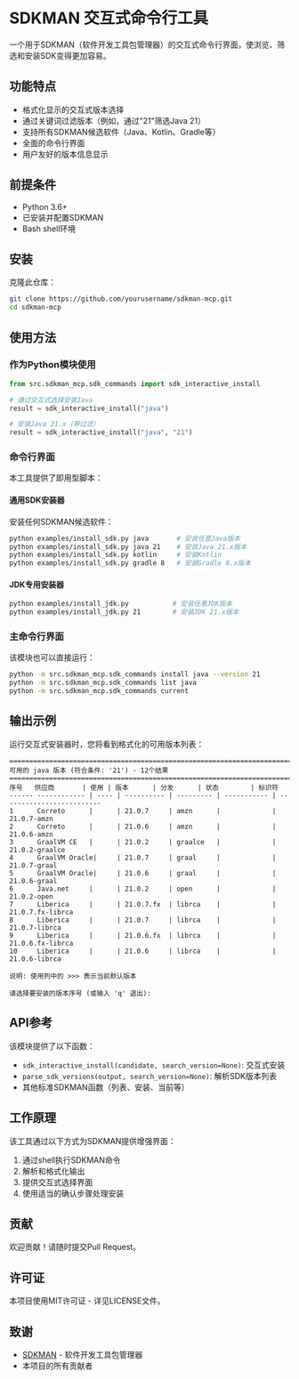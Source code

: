 # SDKMAN 交互式命令行工具

一个用于SDKMAN（软件开发工具包管理器）的交互式命令行界面，使浏览、筛选和安装SDK变得更加容易。

## 功能特点

- 格式化显示的交互式版本选择
- 通过关键词过滤版本（例如，通过"21"筛选Java 21）
- 支持所有SDKMAN候选软件（Java、Kotlin、Gradle等）
- 全面的命令行界面
- 用户友好的版本信息显示

## 前提条件

- Python 3.6+
- 已安装并配置SDKMAN
- Bash shell环境

## 安装

克隆此仓库：

```bash
git clone https://github.com/yourusername/sdkman-mcp.git
cd sdkman-mcp
```

## 使用方法

### 作为Python模块使用

```python
from src.sdkman_mcp.sdk_commands import sdk_interactive_install

# 通过交互式选择安装Java
result = sdk_interactive_install("java")

# 安装Java 21.x（带过滤）
result = sdk_interactive_install("java", "21")
```

### 命令行界面

本工具提供了即用型脚本：

#### 通用SDK安装器

安装任何SDKMAN候选软件：

```bash
python examples/install_sdk.py java       # 安装任意Java版本
python examples/install_sdk.py java 21    # 安装Java 21.x版本
python examples/install_sdk.py kotlin     # 安装Kotlin
python examples/install_sdk.py gradle 8   # 安装Gradle 8.x版本
```

#### JDK专用安装器

```bash
python examples/install_jdk.py           # 安装任意JDK版本
python examples/install_jdk.py 21        # 安装JDK 21.x版本
```

### 主命令行界面

该模块也可以直接运行：

```bash
python -m src.sdkman_mcp.sdk_commands install java --version 21
python -m src.sdkman_mcp.sdk_commands list java
python -m src.sdkman_mcp.sdk_commands current
```

## 输出示例

运行交互式安装器时，您将看到格式化的可用版本列表：

```
=========================================================================
可用的 java 版本 (符合条件: '21') - 12个结果
=========================================================================
序号   供应商       | 使用 | 版本      | 分发      | 状态        | 标识符
------ ------------ | ---- | ---------- | --------- | ----------- | -------------------------
1      Correto      |      | 21.0.7     | amzn      |             | 21.0.7-amzn
2      Correto      |      | 21.0.6     | amzn      |             | 21.0.6-amzn
3      GraalVM CE   |      | 21.0.2     | graalce   |             | 21.0.2-graalce
4      GraalVM Oracle|     | 21.0.7     | graal     |             | 21.0.7-graal
5      GraalVM Oracle|     | 21.0.6     | graal     |             | 21.0.6-graal
6      Java.net     |      | 21.0.2     | open      |             | 21.0.2-open
7      Liberica     |      | 21.0.7.fx  | librca    |             | 21.0.7.fx-librca
8      Liberica     |      | 21.0.7     | librca    |             | 21.0.7-librca
9      Liberica     |      | 21.0.6.fx  | librca    |             | 21.0.6.fx-librca
10     Liberica     |      | 21.0.6     | librca    |             | 21.0.6-librca

说明: 使用列中的 >>> 表示当前默认版本

请选择要安装的版本序号 (或输入 'q' 退出): 
```

## API参考

该模块提供了以下函数：

- `sdk_interactive_install(candidate, search_version=None)`: 交互式安装
- `parse_sdk_versions(output, search_version=None)`: 解析SDK版本列表
- 其他标准SDKMAN函数（列表、安装、当前等）

## 工作原理

该工具通过以下方式为SDKMAN提供增强界面：

1. 通过shell执行SDKMAN命令
2. 解析和格式化输出
3. 提供交互式选择界面
4. 使用适当的确认步骤处理安装

## 贡献

欢迎贡献！请随时提交Pull Request。

## 许可证

本项目使用MIT许可证 - 详见LICENSE文件。

## 致谢

- [SDKMAN](https://sdkman.io/) - 软件开发工具包管理器
- 本项目的所有贡献者 